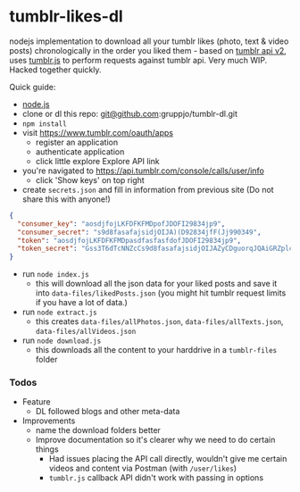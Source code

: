 # tumblr-likes-dl
nodejs implementation to download all your tumblr likes (photo, text & video posts) chronologically in the order you liked them - based on [tumblr api v2](https://www.tumblr.com/docs/en/api/v2), uses [tumblr.js](https://github.com/tumblr/tumblr.js) to perform requests against tumblr api. Very much WIP. Hacked together quickly.

Quick guide:
- [node.js](https://nodejs.org/en/)
- clone or dl this repo: git@github.com:gruppjo/tumblr-dl.git
- `npm install`
- visit https://www.tumblr.com/oauth/apps
  - register an application
  - authenticate application
  - click little explore Explore API link
- you're navigated to https://api.tumblr.com/console/calls/user/info
  - click 'Show keys' on top right
- create `secrets.json` and fill in information from previous site (Do not share this with anyone!)
```json
{
  "consumer_key": "aosdjfojLKFDFKFMDpofJDOFI29834jp9",
  "consumer_secret": "s9d8fasafajsidjOIJA)(D92834jfF(Jj990349",
  "token": "aosdjfojLKFDFKFMDpasdfasfasfdofJDOFI29834jp9",
  "token_secret": "Gss3T6dTcNNZcCs9d8fasafajsidjOIJAZyCDguorqJQAiGRZplc"
}
```
- run `node index.js`
  - this will download all the json data for your liked posts and save it into `data-files/likedPosts.json` (you might hit tumblr request limits if you have a lot of data.)
- run `node extract.js`
  - this creates `data-files/allPhotos.json`, `data-files/allTexts.json`, `data-files/allVideos.json`
- run `node download.js`
  - this downloads all the content to your harddrive in a `tumblr-files` folder


### Todos
- Feature
  - DL followed blogs and other meta-data
- Improvements
  - name the download folders better
  - Improve documentation so it's clearer why we need to do certain things
    - Had issues placing the API call directly, wouldn't give me certain videos and content via Postman (with `/user/likes`)
    - `tumblr.js` callback API didn't work with passing in options
